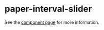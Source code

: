 paper-interval-slider
============

See the [component page](http://ewgenius.github.io/paper-interval-slider) for more information.
